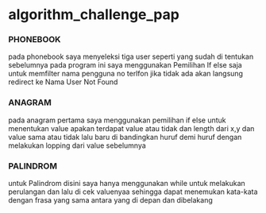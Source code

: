 # algorithm_challenge_pap

### PHONEBOOK

pada phonebook saya menyeleksi tiga user seperti yang sudah di tentukan sebelumnya
pada program ini saya menggunakan Pemilihan If else saja untuk memfilter nama pengguna 
no terlfon jika tidak ada akan langsung redirect ke Nama User Not Found

### ANAGRAM

pada anagram pertama saya menggunakan pemilihan if else untuk menentukan value apakan terdapat value atau tidak dan length dari x,y dan value sama atau tidak lalu baru di bandingkan huruf demi huruf dengan melakukan lopping dari value sebelumnya 

### PALINDROM

untuk Palindrom disini saya hanya menggunakan while untuk melakukan perulangan dan lalu di cek valuenyaa sehingga dapat menemukan kata-kata dengan frasa yang sama antara yang di depan dan dibelakang

